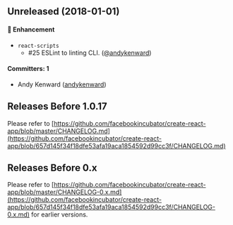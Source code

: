## Unreleased (2018-01-01)

#### :nail_care: Enhancement

* `react-scripts`
  * #25 ESLint to linting CLI. ([@andykenward](https://github.com/andykenward))

#### Committers: 1

* Andy Kenward ([andykenward](https://github.com/andykenward))

## Releases Before 1.0.17

Please refer to [https://github.com/facebookincubator/create-react-app/blob/master/CHANGELOG.md](https://github.com/facebookincubator/create-react-app/blob/657d145f34f18dfe53afa19aca1854592d99cc3f/CHANGELOG.md)

## Releases Before 0.x

Please refer to [https://github.com/facebookincubator/create-react-app/blob/master/CHANGELOG-0.x.md](https://github.com/facebookincubator/create-react-app/blob/657d145f34f18dfe53afa19aca1854592d99cc3f/CHANGELOG-0.x.md) for earlier versions.
